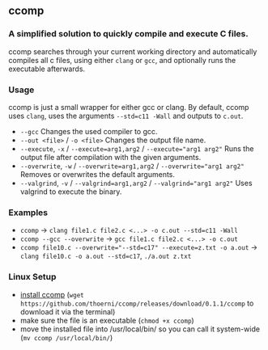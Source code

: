 ## ccomp
### A simplified solution to quickly compile and execute C files.
ccomp searches through your current working directory and automatically compiles all c files, using either `clang` or `gcc`,
and optionally runs the executable afterwards.

### Usage
ccomp is just a small wrapper for either gcc or clang. By default, ccomp uses `clang`, uses the arguments `--std=c11 -Wall` and outputs to `c.out`.
- `--gcc` Changes the used compiler to gcc.
- `--out <file>` / `-o <file>` Changes the output file name.
- `--execute`, `-x` / `--execute=arg1,arg2` / `--execute="arg1 arg2"` Runs the output file after compilation with the given arguments.
- `--overwrite`, `-w` / `--overwrite=arg1,arg2` / `--overwrite="arg1 arg2"` Removes or overwrites the default arguments.
- `--valgrind`, `-v` / `--valgrind=arg1,arg2` / `--valgrind="arg1 arg2"` Uses valgrind to execute the binary.

### Examples
- `ccomp` -> `clang file1.c file2.c <...> -o c.out --std=c11 -Wall`
- `ccomp --gcc --overwrite` -> `gcc file1.c file2.c <...> -o c.out`
- `ccomp file10.c --overwrite="--std=c17" --execute=z.txt -o a.out` -> `clang file10.c -o a.out --std=c17`, `./a.out z.txt`

### Linux Setup
- [install ccomp](https://github.com/thoerni/ccomp/releases/tag/0.1.1) (`wget https://github.com/thoerni/ccomp/releases/download/0.1.1/ccomp` to download it via the terminal)
- make sure the file is an executable (`chmod +x ccomp`)
- move the installed file into /usr/local/bin/ so you can call it system-wide (`mv ccomp /usr/local/bin/`)

